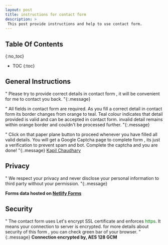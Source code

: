 ```yaml
---
layout: post
title: instructions for contact form
description: >
 This post provide instructions and help to use contact form.
---
```

## Table Of Contents
{:no_toc}
- TOC
{:toc}

## General Instructions

" Please try to provide correct details in contact form , it will be convenient for me to contact you back. "{:.message}


" All fields in contact form are required. As you fill a correct detail in contact form its border changes from orange to teal. Teal colour indicates that detail provided is valid and can be accepted in contact form. invalid detail remains within orange border and couldn't be processed further. "{:.message}


" Click on that paper plane button to proceed whenever you have filled all valid details. You will get a Google Captcha page to complete form , its just a verification to prevent spam and bot. Complete the captcha and you are done! "{:.message}
[Kapil Chaudhary](/about)

## Privacy

" We respect your privacy and never disclose your personal information to third party without your permission. "{:.message}

**Forms data hosted on 
[Netlify Forms](//netlify.com/privacy)**

## Security

" The contact form uses Let's encrypt SSL certificate and enforces <span style="color:green">https</span>. It means your connection to server is encrypted. for more details about security of this form , you can check green bar of your browser. "{:.message}
**Connection encrypted by,
AES 128 GCM**